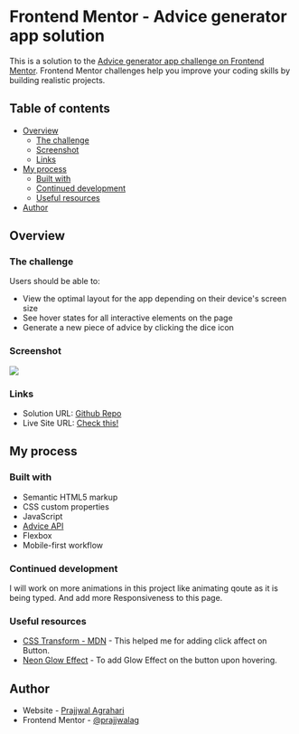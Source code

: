 # Frontend Mentor - Advice generator app solution

This is a solution to the [Advice generator app challenge on Frontend Mentor](https://www.frontendmentor.io/challenges/advice-generator-app-QdUG-13db). Frontend Mentor challenges help you improve your coding skills by building realistic projects.

## Table of contents

- [Overview](#overview)
  - [The challenge](#the-challenge)
  - [Screenshot](#screenshot)
  - [Links](#links)
- [My process](#my-process)
  - [Built with](#built-with)
  - [Continued development](#continued-development)
  - [Useful resources](#useful-resources)
- [Author](#author)

## Overview

### The challenge

Users should be able to:

- View the optimal layout for the app depending on their device's screen size
- See hover states for all interactive elements on the page
- Generate a new piece of advice by clicking the dice icon

### Screenshot

![](./screenshot.jpg)


### Links

- Solution URL: [Github Repo](https://github.com/prajjwalag/FrontEndMentor_AdviceGenerationApp)
- Live Site URL: [Check this!](https://prajjwalag.github.io/FrontEndMentor_AdviceGenerationAppt/)

## My process

### Built with

- Semantic HTML5 markup
- CSS custom properties
- JavaScript
- [Advice API](https://api.adviceslip.com/)
- Flexbox
- Mobile-first workflow


### Continued development

I will work on more animations in this project like animating qoute as it is being typed. And add more Responsiveness to this page.


### Useful resources

- [CSS Transform - MDN](https://developer.mozilla.org/en-US/docs/Web/CSS/transform) - This helped me for adding click affect on Button.
- [Neon Glow Effect](https://medium.com/@zellwk/making-a-nice-neon-button-e4969762b461) - To add Glow Effect on the button upon hovering.

## Author

- Website - [Prajjwal Agrahari](https://github.com/prajjwalag)
- Frontend Mentor - [@prajjwalag](https://www.frontendmentor.io/profile/prajjwalag)
